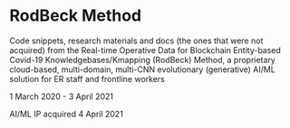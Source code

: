 # RodBeck Method

Code snippets, research materials and docs (the ones that were not acquired) from the Real-time Operative Data for Blockchain Entity-based Covid-19 Knowledgebases/Kmapping (RodBeck) Method, a proprietary cloud-based, multi-domain, multi-CNN evolutionary (generative) AI/ML solution for ER staff and frontline workers

1 March 2020 - 3 April 2021

AI/ML IP acquired 4 April 2021
